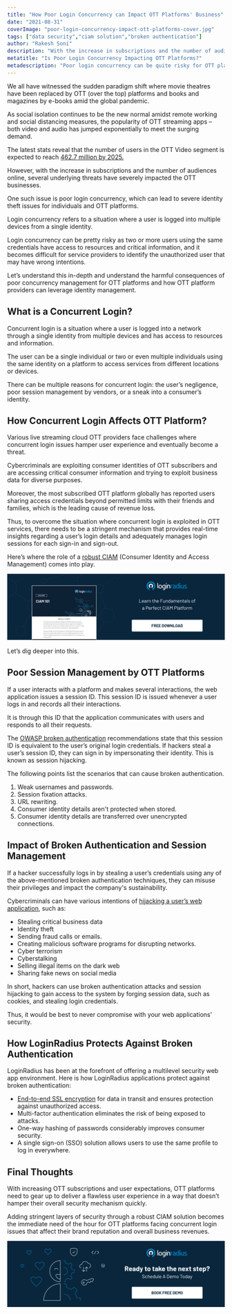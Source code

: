 ```yaml
---
title: "How Poor Login Concurrency can Impact OTT Platforms' Business"
date: "2021-08-31"
coverImage: "poor-login-concurrency-impact-ott-platforms-cover.jpg"
tags: ["data security","ciam solution","broken authentication"]
author: "Rakesh Soni"
description: "With the increase in subscriptions and the number of audiences online, several underlying threats have severely impacted the OTT businesses. One such issue is poor login concurrency. Learn how login concurrency is affecting OTT platforms and how they can overcome this dilemma."
metatitle: "Is Poor Login Concurrency Impacting OTT Platforms?"
metadescription: "Poor login concurrency can be quite risky for OTT platforms seeking substantial growth coupled with security. Let’s learn how it impacts OTT platforms."
---
```


We all have witnessed the sudden paradigm shift where movie theatres have been replaced by OTT (over the top) platforms and books and magazines by e-books amid the global pandemic. 

As social isolation continues to be the new normal amidst remote working and social distancing measures, the popularity of OTT streaming apps – both video and audio has jumped exponentially to meet the surging demand. 

The latest stats reveal that the number of users in the OTT Video segment is expected to reach [462.7 million by 2025.](https://www.statista.com/outlook/amo/media/tv-video/ott-video/india)

However, with the increase in subscriptions and the number of audiences online, several underlying threats have severely impacted the OTT businesses. 

One such issue is poor login concurrency, which can lead to severe identity theft issues for individuals and OTT platforms. 

Login concurrency refers to a situation where a user is logged into multiple devices from a single identity. 

Login concurrency can be pretty risky as two or more users using the same credentials have access to resources and critical information, and it becomes difficult for service providers to identify the unauthorized user that may have wrong intentions. 

Let’s understand this in-depth and understand the harmful consequences of poor concurrency management for OTT platforms and how OTT platform providers can leverage identity management. 


## What is a Concurrent Login?

Concurrent login is a situation where a user is logged into a network through a single identity from multiple devices and has access to resources and information. 

The user can be a single individual or two or even multiple individuals using the same identity on a platform to access services from different locations or devices. 

There can be multiple reasons for concurrent login: the user’s negligence, poor session management by vendors, or a sneak into a consumer’s identity. 


## How Concurrent Login Affects OTT Platform? 

Various live streaming cloud OTT providers face challenges where concurrent login issues hamper user experience and eventually become a threat. 

Cybercriminals are exploiting consumer identities of OTT subscribers and are accessing critical consumer information and trying to exploit business data for diverse purposes. 

Moreover, the most subscribed OTT platform globally has reported users sharing access credentials beyond permitted limits with their friends and families, which is the leading cause of revenue loss. 

Thus, to overcome the situation where concurrent login is exploited in OTT services, there needs to be a stringent mechanism that provides real-time insights regarding a user’s login details and adequately manages login sessions for each sign-in and sign-out. 

Here’s where the role of a [robust CIAM](https://www.loginradius.com/)  (Consumer Identity and Access Management) comes into play. 

[![DS-CIAM](DS-CIAM101.png)](https://www.loginradius.com/resource/ciam-101/)

Let’s dig deeper into this. 


## Poor Session Management by OTT Platforms 

If a user interacts with a platform and makes several interactions, the web application issues a session ID. This session ID is issued whenever a user logs in and records all their interactions.

It is through this ID that the application communicates with users and responds to all their requests.

The [OWASP broken authentication](https://www.loginradius.com/resource/owasp-top-10-web-application-vulnerabilities-list-for-every-developer/) recommendations state that this session ID is equivalent to the user’s original login credentials. If hackers steal a user’s session ID, they can sign in by impersonating their identity. This is known as session hijacking.

The following points list the scenarios that can cause broken authentication.

1. Weak usernames and passwords.
2. Session fixation attacks.
3. URL rewriting.
4. Consumer identity details aren't protected when stored.
5. Consumer identity details are transferred over unencrypted connections.


## Impact of Broken Authentication and Session Management

If a hacker successfully logs in by stealing a user’s credentials using any of the above-mentioned broken authentication techniques, they can misuse their privileges and impact the company's sustainability.

Cybercriminals can have various intentions of [hijacking a user’s web application](https://www.loginradius.com/blog/identity/2021/01/7-web-app-sec-threats/), such as:

* Stealing critical business data
* Identity theft
* Sending fraud calls or emails.
* Creating malicious software programs for disrupting networks.
* Cyber terrorism
* Cyberstalking
* Selling illegal items on the dark web
* Sharing fake news on social media

In short, hackers can use broken authentication attacks and session hijacking to gain access to the system by forging session data, such as cookies, and stealing login credentials.

Thus, it would be best to never compromise with your web applications' security.

## How LoginRadius Protects Against Broken Authentication

LoginRadius has been at the forefront of offering a multilevel security web app environment. Here is how LoginRadius applications protect against broken authentication:

* [End-to-end SSL encryption](https://www.loginradius.com/blog/engineering/lets-encrypt-with-ssl-certificates/) for data in transit and ensures protection against unauthorized access.
* Multi-factor authentication eliminates the risk of being exposed to attacks.
* One-way hashing of passwords considerably improves consumer security.
* A single sign-on (SSO) solution allows users to use the same profile to log in everywhere.

## Final Thoughts 

With increasing OTT subscriptions and user expectations, OTT platforms need to gear up to deliver a flawless user experience in a way that doesn’t hamper their overall security mechanism quickly.

Adding stringent layers of security through a robust CIAM solution becomes the immediate need of the hour for OTT platforms facing concurrent login issues that affect their brand reputation and overall business revenues.  


[![book-a-free-demo-loginradius](Book-a-free-demo-request-1024x310.png)](https://www.loginradius.com/book-a-demo/)

